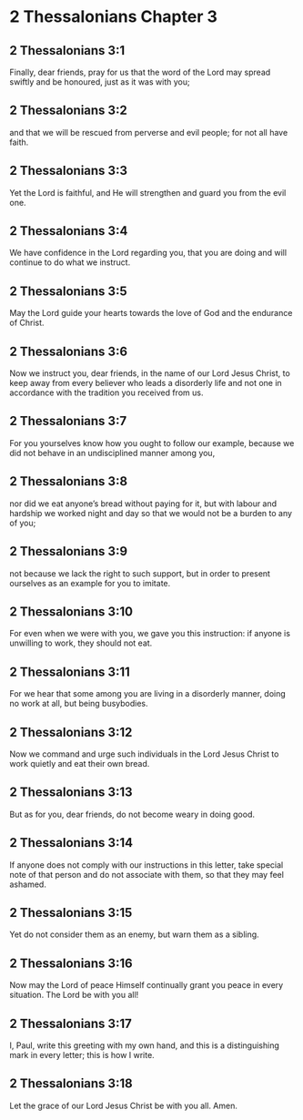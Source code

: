 # 2 Thessalonians Chapter 3

## 2 Thessalonians 3:1

Finally, dear friends, pray for us that the word of the Lord may spread swiftly and be honoured, just as it was with you;

## 2 Thessalonians 3:2

and that we will be rescued from perverse and evil people; for not all have faith.

## 2 Thessalonians 3:3

Yet the Lord is faithful, and He will strengthen and guard you from the evil one.

## 2 Thessalonians 3:4

We have confidence in the Lord regarding you, that you are doing and will continue to do what we instruct.

## 2 Thessalonians 3:5

May the Lord guide your hearts towards the love of God and the endurance of Christ.

## 2 Thessalonians 3:6

Now we instruct you, dear friends, in the name of our Lord Jesus Christ, to keep away from every believer who leads a disorderly life and not one in accordance with the tradition you received from us.

## 2 Thessalonians 3:7

For you yourselves know how you ought to follow our example, because we did not behave in an undisciplined manner among you,

## 2 Thessalonians 3:8

nor did we eat anyone’s bread without paying for it, but with labour and hardship we worked night and day so that we would not be a burden to any of you;

## 2 Thessalonians 3:9

not because we lack the right to such support, but in order to present ourselves as an example for you to imitate.

## 2 Thessalonians 3:10

For even when we were with you, we gave you this instruction: if anyone is unwilling to work, they should not eat.

## 2 Thessalonians 3:11

For we hear that some among you are living in a disorderly manner, doing no work at all, but being busybodies.

## 2 Thessalonians 3:12

Now we command and urge such individuals in the Lord Jesus Christ to work quietly and eat their own bread.

## 2 Thessalonians 3:13

But as for you, dear friends, do not become weary in doing good.

## 2 Thessalonians 3:14

If anyone does not comply with our instructions in this letter, take special note of that person and do not associate with them, so that they may feel ashamed.

## 2 Thessalonians 3:15

Yet do not consider them as an enemy, but warn them as a sibling.

## 2 Thessalonians 3:16

Now may the Lord of peace Himself continually grant you peace in every situation. The Lord be with you all!

## 2 Thessalonians 3:17

I, Paul, write this greeting with my own hand, and this is a distinguishing mark in every letter; this is how I write.

## 2 Thessalonians 3:18

Let the grace of our Lord Jesus Christ be with you all. Amen.
